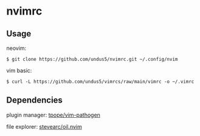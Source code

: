 # nvimrc

## Usage

neovim:

```
$ git clone https://github.com/undus5/nvimrc.git ~/.config/nvim
```

vim basic:

```
$ curl -L https://github.com/undus5/vimrcs/raw/main/vimrc -o ~/.vimrc
```

## Dependencies

plugin manager: [tpope/vim-pathogen](https://github.com/tpope/vim-pathogen)

file explorer: [stevearc/oil.nvim](https://github.com/stevearc/oil.nvim)

